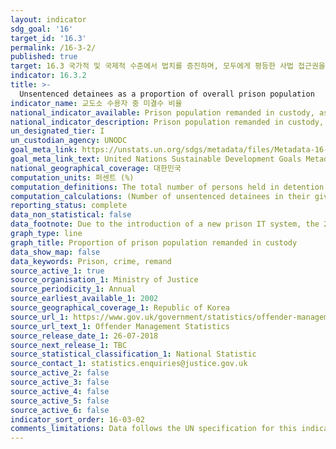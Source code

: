 ```yaml
---
layout: indicator
sdg_goal: '16'
target_id: '16.3'
permalink: /16-3-2/
published: true
target: 16.3 국가적 및 국제적 수준에서 법치를 증진하며, 모두에게 평등한 사법 접근권을 보장
indicator: 16.3.2
title: >-
  Unsentenced detainees as a proportion of overall prison population
indicator_name: 교도소 수용자 중 미결수 비율
national_indicator_available: Prison population remanded in custody, as a proportion of overall prison population
national_indicator_description: Prison population remanded in custody, as a proportion of overall prison population
un_designated_tier: I
un_custodian_agency: UNODC
goal_meta_link: https://unstats.un.org/sdgs/metadata/files/Metadata-16-03-02.pdf
goal_meta_link_text: United Nations Sustainable Development Goals Metadata (PDF 209 KB)
national_geographical_coverage: 대한민국
computation_units: 퍼센트 (%)
computation_definitions: The total number of persons held in detention who have not yet been sentenced, as a percentage of the total number of persons held in detention, on a specified date.
computation_calculations: (Number of unsentenced detainees in their given group / prison population in their given group) * 100
reporting_status: complete
data_non_statistical: false
data_footnote: Due to the introduction of a new prison IT system, the 2010 prison population data is now taken from a different source. The figures from both the old (2009) and new (2009a) systems have been presented to aid comparison.
graph_type: line
graph_title: Proportion of prison population remanded in custody
data_show_map: false
data_keywords: Prison, crime, remand
source_active_1: true
source_organisation_1: Ministry of Justice
source_periodicity_1: Annual
source_earliest_available_1: 2002
source_geographical_coverage_1: Republic of Korea
source_url_1: https://www.gov.uk/government/statistics/offender-management-statistics-quarterly-january-to-march-2018
source_url_text_1: Offender Management Statistics
source_release_date_1: 26-07-2018
source_next_release_1: TBC
source_statistical_classification_1: National Statistic
source_contact_1: statistics.enquiries@justice.gov.uk
source_active_2: false
source_active_3: false
source_active_4: false
source_active_5: false
source_active_6: false
indicator_sort_order: 16-03-02
comments_limitations: Data follows the UN specification for this indicator. This indicator has been identified in collaboration with topic experts.
---
```

